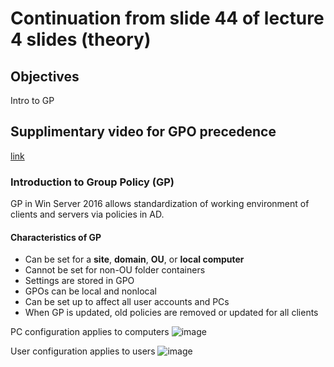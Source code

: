 # Continuation from slide 44 of lecture 4 slides (theory)  

## Objectives
Intro to GP  

## Supplimentary video for GPO precedence
[link](https://www.youtube.com/watch?v=orQns7K-brM)

### Introduction to Group Policy  (GP)  

GP in Win Server 2016 allows standardization of working environment of clients and servers via policies in AD.  <br>

#### Characteristics of GP

* Can be set for a <b>site</b>, <b>domain</b>, <b>OU</b>, or <b>local computer</b>
* Cannot be set for non-OU folder containers
* Settings are stored in GPO
* GPOs can be local and nonlocal
* Can be set up to affect all user accounts and PCs
* When GP is updated, old policies are removed or updated for all clients

PC configuration applies to computers
![image](https://github.com/b00tl04d/smw-term2/assets/108401257/ed79f424-aa32-4adb-aae8-8d1b8b19544f)


User configuration applies to users
![image](https://github.com/b00tl04d/smw-term2/assets/108401257/90641d16-23ea-4193-ba7e-99b53305ab75)
